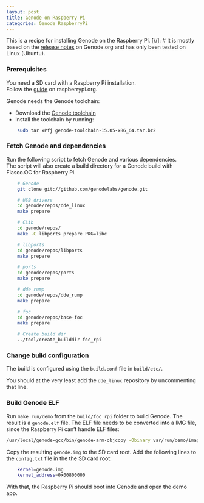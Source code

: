```yaml
---
layout: post
title: Genode on Raspberry Pi
categories: Genode RaspberryPi
---
```

This is a recipe for installing Genode on the Raspberry Pi.
[//]: #
It is mostly based on the <a href='http://genode.org/documentation/release-notes/13.11#Raspberry_Pi'>release notes</a> on Genode.org and has only been tested on Linux (Ubuntu).

### Prerequisites
You need a SD card with a Raspberry Pi installation.<br>
Follow the <a href='https://www.raspberrypi.org/documentation/installation/installing-images/README.md'>guide</a> on raspberrypi.org.


Genode needs the Genode toolchain:

- Download the <a href='http://sourceforge.net/projects/genode/files/genode-toolchain/15.05/genode-toolchain-15.05-x86_64.tar.bz2/download'>Genode toolchain</a>
- Install the toolchain by running:


```bash
	sudo tar xPfj genode-toolchain-15.05-x86_64.tar.bz2
```


### Fetch Genode and dependencies
Run the following script to fetch Genode and various dependencies.<br>
The script will also create a build directory for a Genode build with Fiasco.OC for Raspberry Pi.


```bash
	# Genode
	git clone git://github.com/genodelabs/genode.git

	# USB drivers
	cd genode/repos/dde_linux
	make prepare

	# CLib
	cd genode/repos/
	make -C libports prepare PKG=libc

	# libports
	cd genode/repos/libports
	make prepare

	# ports
	cd genode/repos/ports
	make prepare

	# dde rump
	cd genode/repos/dde_rump
	make prepare

	# foc
	cd genode/repos/base-foc
	make prepare

	# Create build dir
	../tool/create_builddir foc_rpi

```



### Change build configuration
The build is configured using the `build.conf` file in `build/etc/`.

You should at the very least add the `dde_linux` repository by uncommenting that line.


### Build Genode ELF
Run `make run/demo` from the `build/foc_rpi` folder to build  Genode.
The result is a `genode.elf` file.
The ELF file needs to be converted into a IMG file, since the Raspberry Pi can’t handle ELF files:

```bash
/usr/local/genode-gcc/bin/genode-arm-objcopy -Obinary var/run/demo/image.elf genode.img
```


Copy the resulting `genode.img` to the SD card root.
Add the following lines to the `config.txt` file in the the SD card root:
  
```bash
	kernel=genode.img
	kernel_address=0x00800000
```
  
With that, the Raspberry Pi should boot into Genode and open the demo app.
